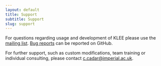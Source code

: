 ```yaml
---
layout: default
title: Support
subtitle: Support
slug: support
---
```


For questions regarding usage and development of KLEE please use the [mailing list]({{site.baseurl}}/getting-involved/#mailing-lists).
[Bug reports]({{site.baseurl}}/getting-involved/#bug-reports) can be reported on GitHub.

For further support, such as custom modifications, team training or individual consulting, please contact [c.cadar@imperial.ac.uk](mailto:c.cadar@imperial.ac.uk).